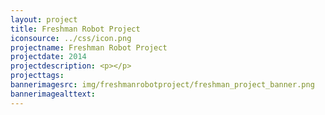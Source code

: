 ```yaml
---
layout: project
title: Freshman Robot Project
iconsource: ../css/icon.png
projectname: Freshman Robot Project
projectdate: 2014
projectdescription: <p></p>
projecttags:
bannerimagesrc: img/freshmanrobotproject/freshman_project_banner.png
bannerimagealttext:
---
```

